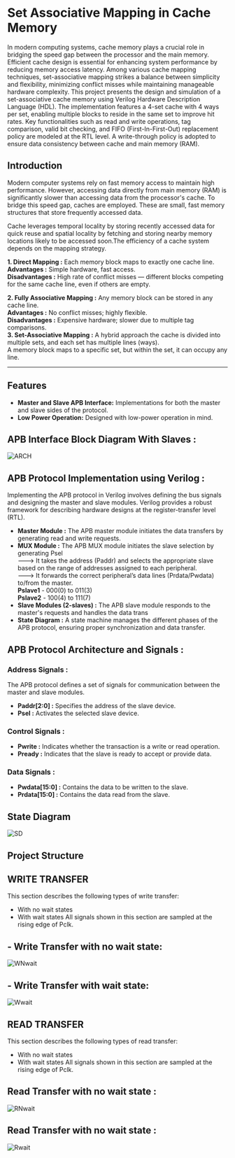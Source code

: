 # **Set Associative Mapping in Cache Memory**

In modern computing systems, cache memory plays a crucial role in
bridging the speed gap between the processor and the main memory. Efficient cache
design is essential for enhancing system performance by reducing memory access
latency. Among various cache mapping techniques, set-associative mapping strikes a
balance between simplicity and flexibility, minimizing conflict misses while
maintaining manageable hardware complexity.
 This project presents the design and simulation of a set-associative cache 
memory using Verilog Hardware Description Language (HDL). The implementation 
features a 4-set cache with 4 ways per set, enabling multiple blocks to reside in the 
same set to improve hit rates. Key functionalities such as read and write operations, 
tag comparison, valid bit checking, and FIFO (First-In-First-Out) replacement policy 
are modeled at the RTL level. A write-through policy is adopted to ensure data 
consistency between cache and main memory (RAM).

## **Introduction**
   Modern computer systems rely on fast memory access to maintain high performance. However, accessing data directly from main memory (RAM) is significantly slower than accessing data from the processor's cache. To bridge this speed gap, caches are employed. These are small, fast memory structures that store frequently accessed data.
 
   Cache leverages temporal locality by storing recently accessed data for quick reuse and spatial locality by fetching and storing nearby memory locations likely to be accessed soon.The efficiency of a cache system depends on the mapping strategy.

**1. Direct Mapping :** Each memory block maps to exactly one cache line.<br>
**Advantages :** Simple hardware, fast access.<br>
**Disadvantages :** High rate of conflict misses — different blocks competing for the same cache line, even if others are empty.

**2. Fully Associative Mapping :** Any memory block can be stored in any cache line.<br>
**Advantages :** No conflict misses; highly flexible.<br>
**Disadvantages :** Expensive hardware; slower due to multiple tag comparisons.<br>
**3. Set-Associative Mapping :** A hybrid approach the cache is divided into multiple sets, and each set has multiple lines (ways).<br>
A memory block maps to a specific set, but within the set, it can occupy any line.

---

## **Features**
- **Master and Slave APB Interface:** Implementations for both the master and slave sides of the protocol.
- **Low Power Operation:** Designed with low-power operation in mind.

## APB Interface Block Diagram With Slaves :
![ARCH](h)
## APB Protocol Implementation using Verilog :
Implementing the APB protocol in Verilog involves defining the bus signals and designing
the master and slave modules. Verilog provides a robust framework for describing hardware designs
at the register-transfer level (RTL).
- **Master Module :** The APB master module initiates the data transfers by generating read
and write requests.
- **MUX Module :** The APB MUX module initiates the slave selection by generating Psel<br>
  ---> It takes the address (Paddr) and selects the appropriate slave based on the range
of addresses assigned to each peripheral.<br>
  ---> It forwards the correct peripheral’s data lines (Prdata/Pwdata) to/from the
master.<br>
**Pslave1** - 000(0) to 011(3) <br>
**Pslave2** - 100(4) to 111(7)
- **Slave Modules (2-slaves) :** The APB slave module responds to the master's requests and
handles the data trans
- **State Diagram :** A state machine manages the different phases of the APB protocol,
ensuring proper synchronization and data transfer.




## APB Protocol Architecture and Signals :
### Address Signals :
The APB protocol defines a set of signals for communication between the
master and slave modules.
- **Paddr[2:0] :** Specifies the address of the slave device.
- **Psel :** Activates the selected slave device.
### Control Signals :
- **Pwrite :** Indicates whether the transaction is a write or read operation.
- **Pready :** Indicates that the slave is ready to accept or provide data.
### Data Signals :
- **Pwdata[15:0] :** Contains the data to be written to the slave.
- **Prdata[15:0] :** Contains the data read from the slave.

## State Diagram
![SD](g)

## **Project Structure**


## WRITE TRANSFER
This section describes the following types of write transfer:
-  With no wait states
-  With wait states
All signals shown in this section are sampled at the rising edge of Pclk.
## - Write Transfer with no wait state:
![WNwait](h)
## - Write Transfer with wait state:
![Wwait](h)


## READ TRANSFER
This section describes the following types of read transfer:
-  With no wait states
-  With wait states
All signals shown in this section are sampled at the rising edge of Pclk.
## Read Transfer with no wait state :
![RNwait](o)
## Read Transfer with no wait state :
![Rwait](r)
